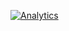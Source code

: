 [![Analytics](https://ga-beacon.appspot.com/UA-70080572-1/ymonye/SmoothieCartManager?pixel)](https://github.com/ymonye/SmoothieCartManager)
